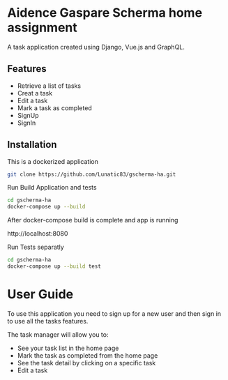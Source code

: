 # Aidence Gaspare Scherma home assignment

A task application created using Django, Vue.js and GraphQL.

## Features

- Retrieve a list of tasks
- Creat a task
- Edit a task
- Mark a task as completed
- SignUp
- SignIn

## Installation

This is a dockerized application

```bash
git clone https://github.com/Lunatic83/gscherma-ha.git
```


Run Build Application and tests
```bash
cd gscherma-ha
docker-compose up --build
```

After docker-compose build is complete and app is running

http://localhost:8080


Run Tests separatly
```bash
cd gscherma-ha
docker-compose up --build test 
```


# User Guide

To use this application you need to sign up for a new user and then sign in to use all the tasks features.

The task manager will allow you to:
-   See your task list in the home page
-   Mark the task as completed from the home page
-   See the task detail by clicking on a specific task
-   Edit a task 
